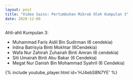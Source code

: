 ```yaml
---
layout: post
title: "Video Sains: Pertumbuhan Mikrob Oleh Kumpulan 3"
date: 2020-12-09
---
```


Ahli-ahli Kumpulan 3:
- Muhammad Faris Aidil Bin Sudirman (6 cendekia)
- Irdina Batrisyia Binti Mokhtar (6Cendekia)
- Wafa Nur Zahirah Zuhairah Binti Amran (6 cendekia) 
- Siti Umairah Binti Abu Bakar (6 Cendekia)
- Megat Nur Danish Bin Mohammad Syahril (6 Cendekia)

{% include youtube_player.html id='HJ4ebS8N7YE' %}
